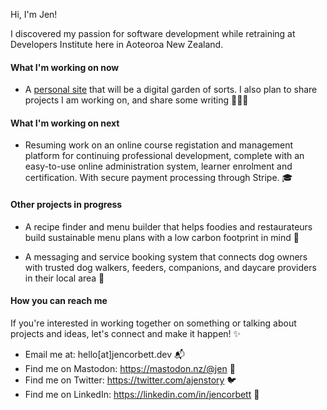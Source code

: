 Hi, I'm Jen!

I discovered my passion for software development while retraining at Developers Institute here in Aoteoroa New Zealand. 

#### What I'm working on now

- A [personal site](https://github.com/ajenstory) that will be a digital garden of sorts. I also plan to share projects I am working on, and share some writing 👩🏻‍💻

#### What I'm working on next

- Resuming work on an online course registation and management platform for continuing professional development, complete with an easy-to-use online administration system, learner enrolment and certification. With secure payment processing through Stripe. 🎓

#### Other projects in progress

- A recipe finder and menu builder that helps foodies and restaurateurs build sustainable menu plans with a low carbon footprint in mind 🍏

- A messaging and service booking system that connects dog owners with trusted dog walkers, feeders, companions, and daycare providers in their local area 🐶

#### How you can reach me
If you're interested in working together on something or talking about projects and ideas, let's connect and make it happen! ✨

- Email me at: hello[at]jencorbett.dev 📬
- Find me on Mastodon: https://mastodon.nz/@jen 🐘
- Find me on Twitter: https://twitter.com/ajenstory 🐦
- Find me on LinkedIn: https://linkedin.com/in/jencorbett 📑

<!---
crashtestdolly/crashtestdolly is a ✨ special ✨ repository because its `README.md` (this file) appears on your GitHub profile.
You can click the Preview link to take a look at your changes.
--->
